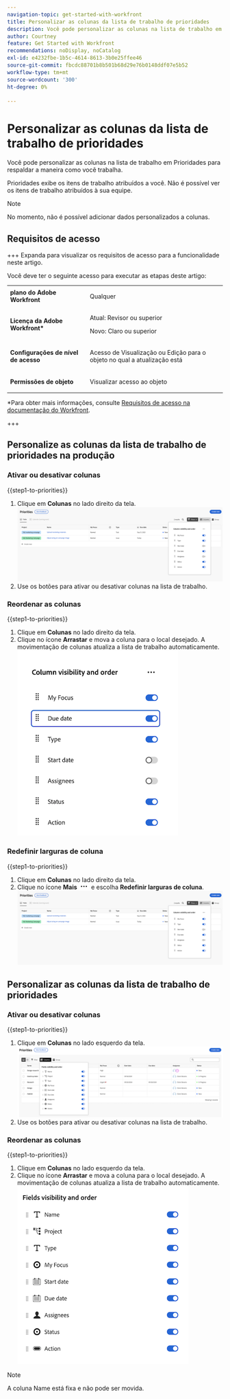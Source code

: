 ```yaml
---
navigation-topic: get-started-with-workfront
title: Personalizar as colunas da lista de trabalho de prioridades
description: Você pode personalizar as colunas na lista de trabalho em Prioridades para respaldar a maneira como você trabalha.
author: Courtney
feature: Get Started with Workfront
recommendations: noDisplay, noCatalog
exl-id: e4232fbe-1b5c-4614-8613-3b0e25ffee46
source-git-commit: fbcdc88701b8b501b68d29e76b0148ddf07e5b52
workflow-type: tm+mt
source-wordcount: '300'
ht-degree: 0%

---
```


# Personalizar as colunas da lista de trabalho de prioridades

Você pode personalizar as colunas na lista de trabalho em Prioridades para respaldar a maneira como você trabalha.

Prioridades exibe os itens de trabalho atribuídos a você. Não é possível ver os itens de trabalho atribuídos à sua equipe.

>[!NOTE]
>
>No momento, não é possível adicionar dados personalizados a colunas.

## Requisitos de acesso

+++ Expanda para visualizar os requisitos de acesso para a funcionalidade neste artigo.

Você deve ter o seguinte acesso para executar as etapas deste artigo:

<table style="table-layout:auto"> 
 <col> 
 </col> 
 <col> 
 </col> 
 <tbody> 
  <tr> 
   <td role="rowheader"><strong>plano do Adobe Workfront</strong></td> 
   <td> <p>Qualquer</p> </td> 
  </tr> 
  <tr> 
   <td role="rowheader"><strong>Licença da Adobe Workfront*</strong></td> 
   <td> 
   <p>Atual: Revisor ou superior</p>
   <p>Novo: Claro ou superior</p> 
   </td> 
  </tr> 
  <tr> 
   <td role="rowheader"><strong>Configurações de nível de acesso</strong></td> 
   <td> <p>Acesso de Visualização ou Edição para o objeto no qual a atualização está</p></td> 
  </tr> 
  <tr> 
   <td role="rowheader"><strong>Permissões de objeto</strong></td> 
   <td> <p>Visualizar acesso ao objeto</p></td> 
  </tr> 
 </tbody> 
</table>

*Para obter mais informações, consulte [Requisitos de acesso na documentação do Workfront](/help/quicksilver/administration-and-setup/add-users/access-levels-and-object-permissions/access-level-requirements-in-documentation.md).

+++

## Personalize as colunas da lista de trabalho de prioridades na produção

### Ativar ou desativar colunas

{{step1-to-priorities}}

1. Clique em **Colunas** no lado direito da tela.
   ![Colunas](assets/columns.png)
1. Use os botões para ativar ou desativar colunas na lista de trabalho.

### Reordenar as colunas

{{step1-to-priorities}}

1. Clique em **Colunas** no lado direito da tela.
1. Clique no ícone **Arrastar** e mova a coluna para o local desejado. A movimentação de colunas atualiza a lista de trabalho automaticamente.
   ![Reordenar colunas](assets/reorder-columns.png)

### Redefinir larguras de coluna

{{step1-to-priorities}}

1. Clique em **Colunas** no lado direito da tela.
1. Clique no ícone **Mais** ![Mais ícone](assets/more-icon.png) e escolha **Redefinir larguras de coluna**.
   ![Colunas](assets/columns.png)

## Personalizar as colunas da lista de trabalho de prioridades

### Ativar ou desativar colunas

{{step1-to-priorities}}

1. Clique em **Colunas** no lado esquerdo da tela.
   ![Colunas](assets/columns-new.png)
1. Use os botões para ativar ou desativar colunas na lista de trabalho.

### Reordenar as colunas

{{step1-to-priorities}}

1. Clique em **Colunas** no lado esquerdo da tela.
1. Clique no ícone **Arrastar** e mova a coluna para o local desejado. A movimentação de colunas atualiza a lista de trabalho automaticamente.
   ![Reordenar colunas](assets/reorder-columns-new.png)

>[!NOTE]
>
>A coluna Name está fixa e não pode ser movida.
